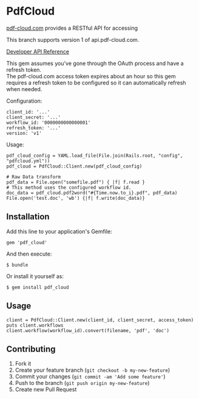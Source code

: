 # PdfCloud

[pdf-cloud.com](https://www.pdf-cloud.com/) provides a RESTful API for accessing

This branch supports version 1 of api.pdf-cloud.com.

[Developer API Reference](https://www.pdf-cloud.com/developer/reference)

This gem assumes you've gone through the OAuth process and have a refresh token.  
The pdf-cloud.com access token expires about an hour so this gem requires a refresh token to be configured
so it can automatically refresh when needed.


Configuration:

    client_id: '...'
    client_secret: '...'
    workflow_id: '0000000000000001'
    refresh_token: '...'
    version: 'v1'

Usage:

    pdf_cloud_config = YAML.load_file(File.join(Rails.root, "config", "pdfcloud.yml"))
    pdf_cloud = PdfCloud::Client.new(pdf_cloud_config)

    # Raw Data transform
    pdf_data = File.open("somefile.pdf") { |f| f.read }
    # This method uses the configured workflow id.
    doc_data = pdf_cloud.pdf2word("#{Time.now.to_i}.pdf", pdf_data)
    File.open('test.doc', 'wb') {|f| f.write(doc_data)}

## Installation

Add this line to your application's Gemfile:

    gem 'pdf_cloud'

And then execute:

    $ bundle

Or install it yourself as:

    $ gem install pdf_cloud

## Usage

~~~
client = PdfCloud::Client.new(client_id, client_secret, access_token)
puts client.workflows
client.workflow(workflow_id).convert(filename, 'pdf', 'doc')
~~~

## Contributing

1. Fork it
2. Create your feature branch (`git checkout -b my-new-feature`)
3. Commit your changes (`git commit -am 'Add some feature'`)
4. Push to the branch (`git push origin my-new-feature`)
5. Create new Pull Request

